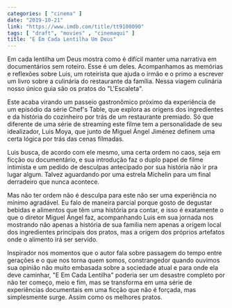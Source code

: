 ```yaml
---
categories: [ "cinema" ]
date: "2019-10-21"
link: "https://www.imdb.com/title/tt9100090"
tags: [ "draft", "movies" , "cinemaqui" ]
title: "E Em Cada Lentilha Um Deus"
---
```

Em cada lentilha um Deus mostra como é difícil manter uma narrativa em documentários sem roteiro. Esse é um deles. Acompanhamos as memórias e reflexões sobre Luis, um roteirista que ajuda o irmão e o primo a escrever um livro sobre a culinária do restaurante da família. Nessa viagem culinária nosso único guia são os pratos do "L'Escaleta".

Este acaba virando um passeio gastronômico próximo da experiência de um episódio da série Chef's Table, que explora as origens dos ingredientes e da história do cozinheiro por trás de um restaurante premiado. Só que diferente de uma série de streaming este filme tem a personalidade de seu idealizador, Luis Moya, que junto de Miguel Ángel Jiménez definem uma certa lógica por trás das cenas filmadas.

Luis busca, de acordo com ele mesmo, uma certa ordem no caos, seja em ficção ou documentário, e sua introdução faz o duplo papel de filme intimista e um pedido de desculpas antecipado por sua história não ir pra lugar algum. Talvez aguardando por uma estrela Michelin para um final derradeiro que nunca acontece.

Mas não ter ordem não é desculpa para este não ser uma experiência no mínimo agradável. Eu falo de maneira parcial porque gosto de degustar bebidas e alimentos que têm uma história pra contar, e isso é exatamente o que o diretor Miguel Ángel faz, acompanhando Luis em sua jornada nos mostrando não apenas a história de sua família nem apenas a origem local dos ingredientes principais dos pratos, mas a origem dos próprios artefatos onde o alimento irá ser servido.

Inspirador nos momentos que o autor fala sobre passagem do tempo entre gerações e o que nos torna quem somos, constrangedor quando ouvimos sua opinião não muito embasada sobre a sociedade atual e para onde ela deve caminhar, "E Em Cada Lentilha" poderia ser um desastre completo por não ter começo, meio e fim, mas se transforma em uma série de experiências documentais em uma ficção que não é forçada, mas simplesmente surge. Assim como os melhores pratos.
